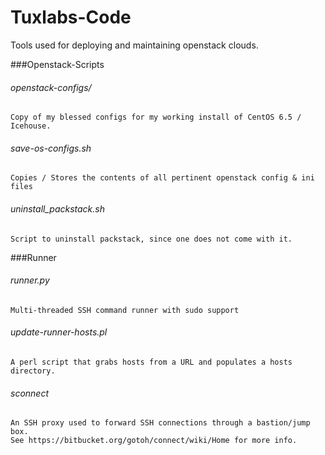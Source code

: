 Tuxlabs-Code
=================

Tools used for deploying and maintaining openstack clouds. 

###Openstack-Scripts

###### openstack-configs/ 
	Copy of my blessed configs for my working install of CentOS 6.5 / Icehouse. 
###### save-os-configs.sh 
	Copies / Stores the contents of all pertinent openstack config & ini files 
###### uninstall_packstack.sh 
	Script to uninstall packstack, since one does not come with it.

###Runner

###### runner.py
	Multi-threaded SSH command runner with sudo support
###### update-runner-hosts.pl
	A perl script that grabs hosts from a URL and populates a hosts directory. 
###### sconnect
	An SSH proxy used to forward SSH connections through a bastion/jump box. 
	See https://bitbucket.org/gotoh/connect/wiki/Home for more info. 
